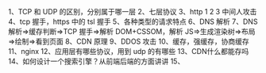 1、TCP 和 UDP 的区别，分别属于哪一层
2、七层协议
3、http 1 2 3 中间人攻击
4、tcp 握手，https 中的 tsl 握手
5、各种类型的请求特点
6、DNS 解析
7、DNS 解析=>缓存判断=>TCP 握手=>解析 DOM+CSSOM，解析 JS=>生成渲染树=>布局=>绘制=>看到页面
8、CDN 原理
9、DDOS 攻击
10、缓存，强缓存，协商缓存
11、nginx
12、应用层有哪些协议，用到 udp 的有哪些
13、CDN什么都能存吗
14、如何设计一个搜索引擎？从前端后端的方面讲讲
15、